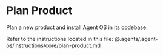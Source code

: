 # Plan Product

Plan a new product and install Agent OS in its codebase.

Refer to the instructions located in this file:
@.agents/.agent-os/instructions/core/plan-product.md
